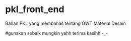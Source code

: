 # pkl_front_end
Bahan PKL yang membahas tentang GWT Material Desain

#gunakan sebaik mungkin yahh terima kasihh -_-


